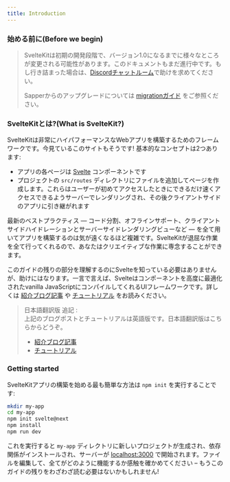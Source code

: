 ```yaml
---
title: Introduction
---
```


### 始める前に(Before we begin)

> SvelteKitは初期の開発段階で、バージョン1.0になるまでに様々なところが変更される可能性があります。このドキュメントもまだ進行中です。もし行き詰まった場合は、[Discordチャットルーム](https://svelte.dev/chat)で助けを求めてください。
>
> Sapperからのアップグレードについては [migrationガイド](migrating) をご参照ください。

### SvelteKitとは?(What is SvelteKit?)

SvelteKitは非常にハイパフォーマンスなWebアプリを構築するためのフレームワークです。今見ているこのサイトもそうです! 基本的なコンセプトは2つあります:

* アプリの各ページは [Svelte](https://svelte.dev) コンポーネントです
* プロジェクトの `src/routes` ディレクトリにファイルを追加してページを作成します。これらはユーザーが初めてアクセスしたときにできるだけ速くアクセスできるようサーバーでレンダリングされ、その後クライアントサイドのアプリに引き継がれます

最新のベストプラクティス — コード分割、オフラインサポート、クライアントサイドハイドレーションとサーバーサイドレンダリングビューなど — を全て用いてアプリを構築するのは気が遠くなるほど複雑です。SvelteKitが退屈な作業を全て行ってくれるので、あなたはクリエイティブな作業に専念することができます。

このガイドの残りの部分を理解するのにSvelteを知っている必要はありませんが、助けにはなります。一言で言えば、Svelteはコンポーネントを高度に最適化されたvanilla JavaScriptにコンパイルしてくれるUIフレームワークです。詳しくは [紹介ブログ記事](https://svelte.dev/blog/svelte-3-rethinking-reactivity) や [チュートリアル](https://svelte.dev/tutorial) をお読みください。

> 日本語翻訳版 追記 :  
> 上記のブログポストとチュートリアルは英語版です。日本語翻訳版はこちらからどうぞ。  
> - [紹介ブログ記事](https://sveltejp.dev/blog/svelte-3-rethinking-reactivity)
> - [チュートリアル](https://sveltejp.dev/tutorial)

### Getting started

SvelteKitアプリの構築を始める最も簡単な方法は `npm init` を実行することです:

```bash
mkdir my-app
cd my-app
npm init svelte@next
npm install
npm run dev
```

これを実行すると `my-app` ディレクトリに新しいプロジェクトが生成され、依存関係がインストールされ、サーバーが [localhost:3000](http://localhost:3000) で開始されます。ファイルを編集して、全てがどのように機能するか感触を確かめてください – もうこのガイドの残りをわざわざ読む必要はないかもしれません!
